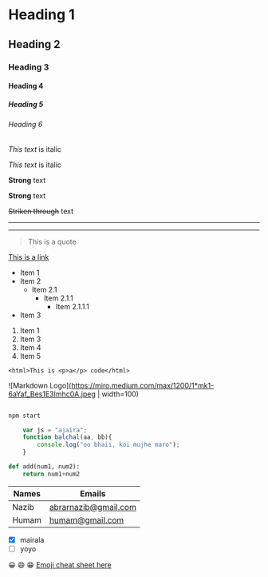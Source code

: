 <!-- Headings -->

# Heading 1

## Heading 2

### Heading 3

#### Heading 4

##### Heading 5

###### Heading 6

<!-- Italic -->

_This text_ is italic

_This text_ is italic

<!-- Strong -->
__Strong__ text

**Strong** text

<!-- Strikethrough -->
~~Striken through~~ text

<!-- Horizontal seperator -->

---

___

<!-- Blockquotes -->
> This is a quote

<!-- Links -->
[This is a link](https://github.com/abrar-nazib/notes "Title for the link")
<!-- Lists -->
* Item 1
* Item 2
  * Item 2.1
    * Item 2.1.1
      * Item 2.1.1.1
* Item 3

<!-- Ordered List -->
1. Item 1
1. Item 3
1. Item 4
1. Item 5
 
 <!-- Inline code Block -->
`<html>This is <p>a</p> code</html>`

<!-- Images -->

![Markdown Logo](https://miro.medium.com/max/1200/1*mk1-6aYaf_Bes1E3Imhc0A.jpeg | width=100)

<!-- Github Markdowns -->

<!-- Code Blocks -->

```bash

npm start

```

```Javascript
    var js = "ajaira";
    function balchal(aa, bb){
        console.log("oo bhaii, koi mujhe maro");
    }
```

```Python
def add(num1, num2):
    return num1+num2
```
<!-- Tables -->

| Names | Emails               |
| ----- | -------------------- |
| Nazib | abrarnazib@gmail.com |
| Humam | humam@gmail.com      |

<!-- Task List -->
* [x] mairala
* [ ] yoyo

<!-- emoji -->

:grinning:
:smile:
:grin:
[Emoji cheat sheet here](https://github.com/ikatyang/emoji-cheat-sheet/blob/master/README.md)
